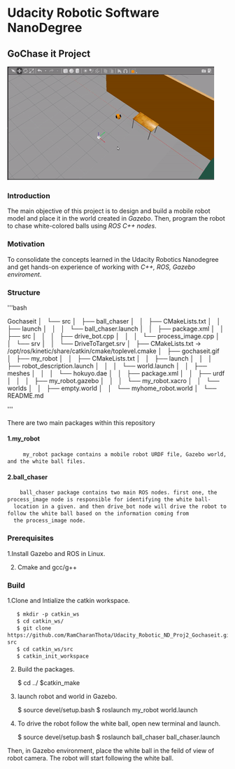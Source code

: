 # Udacity Robotic Software NanoDegree
## GoChase it Project

![](gochaseit.gif)

### Introduction
The main objective of this project is to design and build a mobile robot model and place it in the world created in _Gazebo_. Then, program the robot to chase white-colored balls using _ROS C++ nodes_.

### Motivation
To consolidate the concepts learned in the Udacity Robotics Nanodegree and get hands-on experience of working with _C++, ROS, Gazebo enviroment_.

### Structure

'''bash 

Gochaseit
│   └── src
│       ├── ball_chaser
│       │   ├── CMakeLists.txt
│       │   ├── launch
│       │   │   └── ball_chaser.launch
│       │   ├── package.xml
│       │   ├── src
│       │   │   ├── drive_bot.cpp
│       │   │   └── process_image.cpp
│       │   └── srv
│       │       └── DriveToTarget.srv
│       ├── CMakeLists.txt -> /opt/ros/kinetic/share/catkin/cmake/toplevel.cmake
│       ├── gochaseit.gif
│       ├── my_robot
│       │   ├── CMakeLists.txt
│       │   ├── launch
│       │   │   ├── robot_description.launch
│       │   │   └── world.launch
│       │   ├── meshes
│       │   │   └── hokuyo.dae
│       │   ├── package.xml
│       │   ├── urdf
│       │   │   ├── my_robot.gazebo
│       │   │   └── my_robot.xacro
│       │   └── worlds
│       │       ├── empty.world
│       │       └── myhome_robot.world
│       └── README.md

'''

There are two main packages within this repository

#### 1.my_robot
         my_robot package contains a mobile robot URDF file, Gazebo world, and the white ball files. 
#### 2.ball_chaser
        ball_chaser package contains two main ROS nodes. first one, the process_image node is responsible for identifying the white ball-
      location in a given. and then drive_bot node will drive the robot to follow the white ball based on the information coming from 
      the process_image node. 
      
### Prerequisites 

1.Install Gazebo and ROS in Linux.

2. Cmake and gcc/g++

### Build

1.Clone and Intialize the catkin workspace.
    
    
       $ mkdir -p catkin_ws
       $ cd catkin_ws/
       $ git clone https://github.com/RamCharanThota/Udacity_Robotic_ND_Proj2_Gochaseit.git src
       $ cd catkin_ws/src
       $ catkin_init_workspace 
    
2. Build the packages.
     
     
     $ cd ../
     $catkin_make
     
     
3. launch robot and world in Gazebo.
    
    
    $ source devel/setup.bash
    $ roslaunch my_robot world.launch  
    
4. To drive the robot follow the white ball, open new terminal and launch.
     
     
     $ source devel/setup.bash
     $ roslaunch ball_chaser ball_chaser.launch
     
     
 Then, in Gazebo environment, place the white ball in the feild of view of robot camera.  The robot will start following the white ball.   

